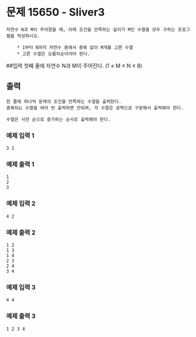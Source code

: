 # 문제 15650 - Sliver3
    자연수 N과 M이 주어졌을 때, 아래 조건을 만족하는 길이가 M인 수열을 모두 구하는 프로그램을 작성하시오.
    
        * 1부터 N까지 자연수 중에서 중복 없이 M개를 고른 수열
        * 고른 수열은 오름차순이어야 한다.

##입력
    첫째 줄에 자연수 N과 M이 주어진다. (1 ≤ M ≤ N ≤ 8)

## 출력
    한 줄에 하나씩 문제의 조건을 만족하는 수열을 출력한다. 
    중복되는 수열을 여러 번 출력하면 안되며, 각 수열은 공백으로 구분해서 출력해야 한다.

    수열은 사전 순으로 증가하는 순서로 출력해야 한다.

### 예제 입력 1
    3 1
### 예제 출력 1
    1
    2
    3
### 예제 입력 2
    4 2
### 예제 출력 2
    1 2
    1 3
    1 4
    2 3
    2 4
    3 4
### 예제 입력 3
    4 4
### 예제 출력 3
    1 2 3 4